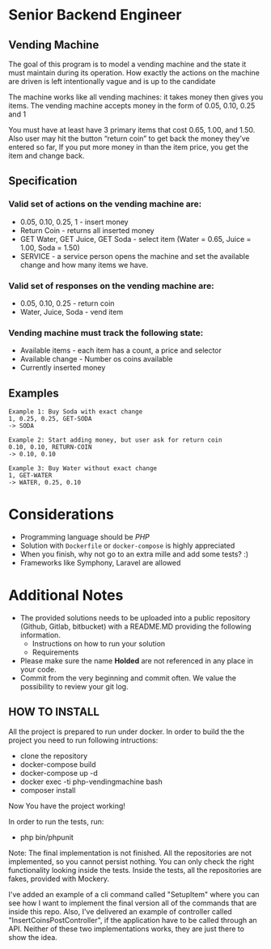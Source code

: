 # Senior Backend Engineer
## Vending Machine

The goal of this program is to model a vending machine and the state it must maintain during its operation. How exactly the actions on the machine are driven is left intentionally vague and is up to the candidate

The machine works like all vending machines: it takes money then gives you items. The vending machine accepts money in the form of 0.05, 0.10, 0.25 and 1

You must have at least have 3 primary items that cost 0.65, 1.00, and 1.50. Also user may hit the button “return coin” to get back the money they’ve entered so far, If you put more money in than the item price, you get the item and change back.

## Specification

### Valid set of actions on the vending machine are:

* 0.05, 0.10, 0.25, 1 - insert money
* Return Coin - returns all inserted money
* GET Water, GET Juice, GET Soda - select item (Water = 0.65, Juice = 1.00, Soda = 1.50)
* SERVICE - a service person opens the machine and set the available change and how many items we have.

### Valid set of responses on the vending machine are:

* 0.05, 0.10, 0.25 - return coin
* Water,  Juice, Soda - vend item

### Vending machine must track the following state:

* Available items - each item has a count, a price and selector
* Available change - Number os coins available
* Currently inserted money

## Examples 
```
Example 1: Buy Soda with exact change
1, 0.25, 0.25, GET-SODA
-> SODA

Example 2: Start adding money, but user ask for return coin
0.10, 0.10, RETURN-COIN
-> 0.10, 0.10

Example 3: Buy Water without exact change
1, GET-WATER
-> WATER, 0.25, 0.10
```

# Considerations
* Programming language should be *PHP*
* Solution with `Dockerfile` or `docker-compose` is highly appreciated
*  When you finish,  why not go to an extra mille and add some tests? :) 
* Frameworks like Symphony,  Laravel are allowed

# Additional Notes
* The provided solutions needs to be uploaded into a public repository (Github, Gitlab, bitbucket) with a README.MD providing the following information.
	* Instructions on how to run your solution
	* Requirements
* Please make sure the name **Holded** are not referenced in any place in your code.
* Commit from the very beginning and commit often. We value the possibility to review your git log.

## HOW TO INSTALL

All the project is prepared to run under docker.
In order to build the the project you need to run following intructions:

* clone the repository
* docker-compose build
* docker-compose up -d
* docker exec -ti php-vendingmachine bash
* composer install

Now You have the project working!

In order to run the tests, run:

* php bin/phpunit

Note: The final implementation is not finished. All the repositories are not implemented, so you cannot persist nothing. You can only check the right functionality looking inside the tests.
Inside the tests, all the repositories are fakes, provided with Mockery. 

I've added an example of a cli command called "SetupItem" where you can see how I want to implement the final version all of the commands that are inside this repo.
Also, I've delivered an example of controller called "InsertCoinsPostController", if the application have to be called through an API. 
Neither of these two implementations works, they are just there to show the idea.


